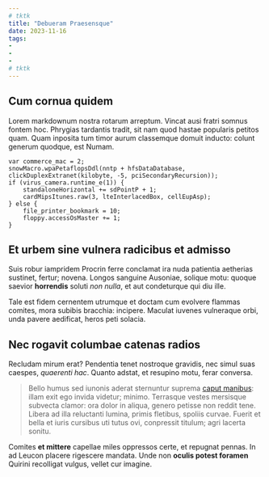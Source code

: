 ```yaml
---
# tktk
title: "Debueram Praesensque"
date: 2023-11-16
tags:
-
-
-
# tktk
---
```


## Cum cornua quidem

Lorem markdownum nostra rotarum arreptum. Vincat ausi fratri somnus fontem hoc. Phrygias tardantis tradit, sit nam quod hastae popularis petitos quam. Quam inposita tum timor aurum classemque domuit inducto: colunt generum quodque, est Numam.

```
var commerce_mac = 2;
snowMacro.wpaPetaflopsDdl(nntp + hfsDataDatabase, clickDuplexExtranet(kilobyte, -5, pciSecondaryRecursion));
if (virus_camera.runtime_e(1)) {
    standaloneHorizontal += sdPointP + 1;
    cardMipsItunes.raw(3, lteInterlacedBox, cellEupAsp);
} else {
    file_printer_bookmark = 10;
    floppy.accessOsMaster += 1;
}
```

## Et urbem sine vulnera radicibus et admisso

Suis robur iampridem Procrin ferre conclamat ira nuda patientia aetherias sustinet, fertur; novena. Longos sanguine Ausoniae, solique motu: quoque saevior **horrendis** soluti *non nulla*, et aut condeturque qui diu ille.

Tale est fidem cernentem utrumque et doctam cum evolvere flammas comites, mora subibis bracchia: incipere. Maculat iuvenes vulneraque orbi, unda pavere aedificat, heros peti solacia.

## Nec rogavit columbae catenas radios

Recludam mirum erat? Pendentia tenet nostroque gravidis, nec simul suas caespes, *quaerenti hac*. Quanto adstat, et resupino motu, ferar conversa.

> Bello humus sed iunonis aderat sternuntur suprema [caput manibus](http://est.io/novas): illam exit ego invida videtur; minimo. Terrasque vestes mersisque subvecta clamor: ora dolor in aliqua, genero petisse non reddit tene. Libera ad illa reluctanti lumina, primis fletibus, spoliis curvae. Fuerit et bella et iuris cursibus uti tutus ovi, conpressit titulum; agri lacerta sonitu.

Comites **et mittere** capellae miles oppressos certe, et repugnat pennas. In ad Leucon placere rigescere mandata. Unde non **oculis potest foramen** Quirini recolligat vulgus, vellet cur imagine.
